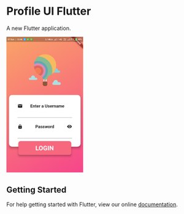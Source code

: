 # Profile UI Flutter
A new Flutter application.

<img src="https://github.com/ag7775/Flutter-UI/blob/master/Screenshot_2018-10-07-00-48-25-484_com.yourcompany.flutterassignment.png" width="200">

## Getting Started

For help getting started with Flutter, view our online
[documentation](https://flutter.io/).
